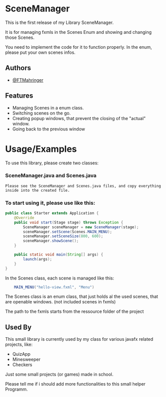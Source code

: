 # SceneManager

This is the first release of my Library SceneManager.

It is for managing fxmls in the Scenes Enum
and showing and changing those Scenes.

You need to implement the code for it to function properly. 
In the enum, please put your own scenes infos.


## Authors

- [@FTMahringer](https://github.com/FTMahringer)


## Features

- Managing Scenes in a enum class.
- Switching scenes on the go.
- Creating popup windows, that prevent the closing of the "actual" window.
- Going back to the previous window


# Usage/Examples

To use this library, please create two classes:

### SceneManager.java and Scenes.java
```
Please see the SceneManager and Scenes.java files, and copy everything inside into the created file.
```

### To start using it, please use like this:
```java
public class Starter extends Application {
    @Override
    public void start(Stage stage) throws Exception {
        SceneManager sceneManager = new SceneManager(stage);
        sceneManager.setScene(Scenes.MAIN_MENU);
        sceneManager.setSceneSize(800, 600);
        sceneManager.showScene();
    }

    public static void main(String[] args) {
        launch(args);
    }
}
```

In the Scenes class, each scene is managed like this:
```java
    MAIN_MENU("hello-view.fxml", "Menu")
```
The Scenes class is an enum class, that just holds al the used scenes, that are openable windows. (not included scenes in fxmls)

The path to the fxmls starts from the ressource folder of the project

## Used By

This small library is currently used by my class for various javafx related projects, like:

- QuizApp
- Minesweeper
- Checkers

Just some small projects (or games) made in school.


Please tell me if i should add more functionalities to this small helper Programm.
